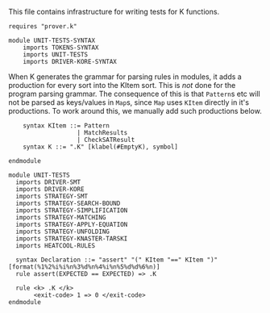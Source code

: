 This file contains infrastructure for writing tests for K functions.

```k
requires "prover.k"
```

```k
module UNIT-TESTS-SYNTAX
    imports TOKENS-SYNTAX
    imports UNIT-TESTS
    imports DRIVER-KORE-SYNTAX
```

When K generates the grammar for parsing rules in modules, it adds a production
for every sort into the KItem sort. This is *not* done for the program parsing
grammar. The consequence of this is that `Pattern`s etc will not be parsed
as keys/values in `Map`s, since `Map` uses `KItem` directly in it's productions.
To work around this, we manually add such productions below.

```k
    syntax KItem ::= Pattern
                   | MatchResults
                   | CheckSATResult
    syntax K ::= ".K" [klabel(#EmptyK), symbol]
```

```k
endmodule
```

```k
module UNIT-TESTS
  imports DRIVER-SMT
  imports DRIVER-KORE
  imports STRATEGY-SMT
  imports STRATEGY-SEARCH-BOUND
  imports STRATEGY-SIMPLIFICATION
  imports STRATEGY-MATCHING
  imports STRATEGY-APPLY-EQUATION
  imports STRATEGY-UNFOLDING
  imports STRATEGY-KNASTER-TARSKI
  imports HEATCOOL-RULES

  syntax Declaration ::= "assert" "(" KItem "==" KItem ")" [format(%1%2%i%i%n%3%d%n%4%i%n%5%d%d%6%n)]
  rule assert(EXPECTED == EXPECTED) => .K

  rule <k> .K </k>
       <exit-code> 1 => 0 </exit-code>
endmodule
```
